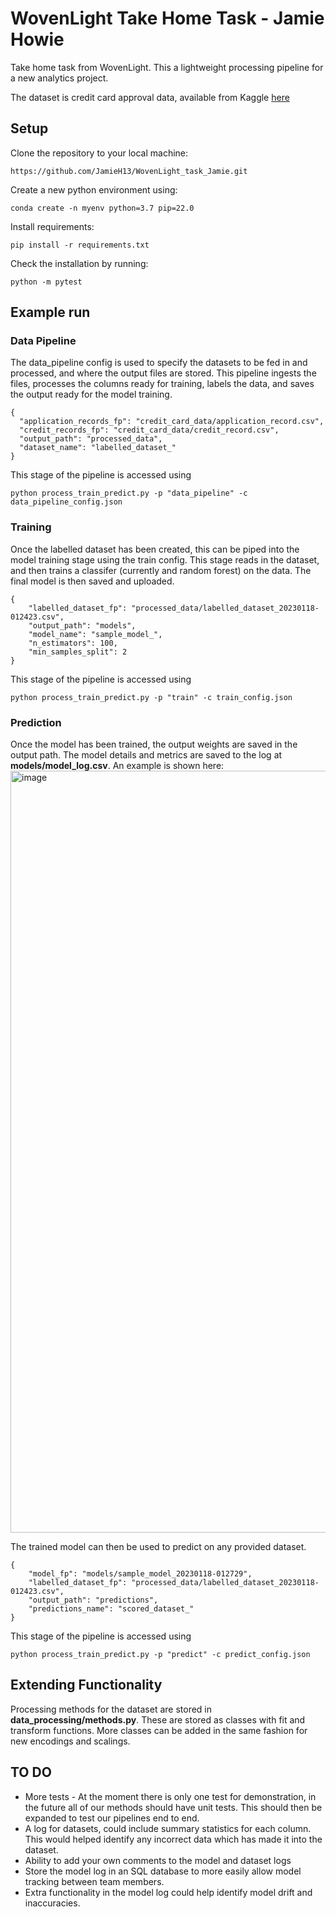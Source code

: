 # WovenLight Take Home Task - Jamie Howie

Take home task from WovenLight. This a lightweight processing pipeline for a new analytics project.

The dataset is credit card approval data, available from Kaggle [here](https://www.kaggle.com/datasets/rikdifos/credit-card-approval-prediction)

## Setup

Clone the repository to your local machine:
```
https://github.com/JamieH13/WovenLight_task_Jamie.git
```

Create a new python environment using:
```
conda create -n myenv python=3.7 pip=22.0
```

Install requirements:
```
pip install -r requirements.txt
```

Check the installation by running:
```
python -m pytest
```

## Example run
### Data Pipeline
The data_pipeline config is used to specify the datasets to be fed in and processed, and where the output files are stored. This pipeline ingests the files, processes the columns ready for training, labels the data, and saves the output ready for the model training.
```
{
  "application_records_fp": "credit_card_data/application_record.csv",
  "credit_records_fp": "credit_card_data/credit_record.csv",
  "output_path": "processed_data",
  "dataset_name": "labelled_dataset_"
}
```
This stage of the pipeline is accessed using
```
python process_train_predict.py -p "data_pipeline" -c data_pipeline_config.json
```
### Training
Once the labelled dataset has been created, this can be piped into the model training stage using the train config. This stage reads in the dataset, and then trains a classifer (currently and random forest) on the data. The final model is then saved and uploaded.
```
{
    "labelled_dataset_fp": "processed_data/labelled_dataset_20230118-012423.csv",
    "output_path": "models",
    "model_name": "sample_model_",
    "n_estimators": 100,
    "min_samples_split": 2
}
```
This stage of the pipeline is accessed using
```
python process_train_predict.py -p "train" -c train_config.json
```
### Prediction
Once the model has been trained, the output weights are saved in the output path. The model details and metrics are saved to the log at **models/model_log.csv**. An example is shown here:
<img width="1219" alt="image" src="https://user-images.githubusercontent.com/87650224/213168700-1ab1a5e3-6d7d-41e8-b879-530837407bfc.png">

The trained model can then be used to predict on any provided dataset.
```
{
    "model_fp": "models/sample_model_20230118-012729",
    "labelled_dataset_fp": "processed_data/labelled_dataset_20230118-012423.csv",
    "output_path": "predictions",
    "predictions_name": "scored_dataset_"
}
```

This stage of the pipeline is accessed using
```
python process_train_predict.py -p "predict" -c predict_config.json
```

## Extending Functionality

Processing methods for the dataset are stored in **data_processing/methods.py**. These are stored as classes with fit and transform functions. More classes can be added in the same fashion for new encodings and scalings.

## TO DO
- More tests - At the moment there is only one test for demonstration, in the future all of our methods should have unit tests. This should then be expanded to test our pipelines end to end.
- A log for datasets, could include summary statistics for each column. This would helped identify any incorrect data which has made it into the dataset.
- Ability to add your own comments to the model and dataset logs
- Store the model log in an SQL database to more easily allow model tracking between team members.
- Extra functionality in the model log could help identify model drift and inaccuracies.



